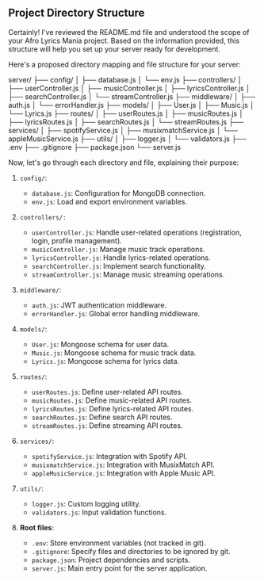 ## Project Directory Structure

Certainly! I've reviewed the README.md file and understood the scope of your Afro Lyrics Mania project. Based on the information provided, this structure will help you set up your server ready for development.


Here's a proposed directory mapping and file structure for your server:

server/
├── config/
│   ├── database.js
│   └── env.js
├── controllers/
│   ├── userController.js
│   ├── musicController.js
│   ├── lyricsController.js
│   ├── searchController.js
│   └── streamController.js
├── middleware/
│   ├── auth.js
│   └── errorHandler.js
├── models/
│   ├── User.js
│   ├── Music.js
│   └── Lyrics.js
├── routes/
│   ├── userRoutes.js
│   ├── musicRoutes.js
│   ├── lyricsRoutes.js
│   ├── searchRoutes.js
│   └── streamRoutes.js
├── services/
│   ├── spotifyService.js
│   ├── musixmatchService.js
│   └── appleMusicService.js
├── utils/
│   ├── logger.js
│   └── validators.js
├── .env
├── .gitignore
├── package.json
└── server.js


Now, let's go through each directory and file, explaining their purpose:


1. `config/`:
    - `database.js`: Configuration for MongoDB connection.
    - `env.js`: Load and export environment variables.

2. `controllers/:`
    - `userController.js`: Handle user-related operations (registration, login, profile management).
    - `musicController.js`: Manage music track operations.
    - `lyricsController.js`: Handle lyrics-related operations.
    - `searchController.js`: Implement search functionality.
    - `streamController.js`: Manage music streaming operations.

3. `middleware/`:
    - `auth.js`: JWT authentication middleware.
    - `errorHandler.js`: Global error handling middleware.

4. `models/`:
    - `User.js`: Mongoose schema for user data.
    - `Music.js`: Mongoose schema for music track data.
    - `Lyrics.js`: Mongoose schema for lyrics data.

5. `routes/`:
    - `userRoutes.js`: Define user-related API routes.
    - `musicRoutes.js`: Define music-related API routes.
    - `lyricsRoutes.js`: Define lyrics-related API routes.
    - `searchRoutes.js`: Define search API routes.
    - `streamRoutes.js`: Define streaming API routes.

6. `services/`:
    - `spotifyService.js`: Integration with Spotify API.
    - `musixmatchService.js`: Integration with MusixMatch API.
    - `appleMusicService.js`: Integration with Apple Music API.

7. `utils/`:
    - `logger.js`: Custom logging utility.
    - `validators.js`: Input validation functions.

8. **Root files**:
    - `.env`: Store environment variables (not tracked in git).
    - `.gitignore`: Specify files and directories to be ignored by git.
    - `package.json`: Project dependencies and scripts.
    - `server.js`: Main entry point for the server application.

